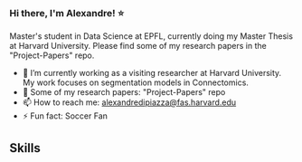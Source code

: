 ### Hi there, I'm Alexandre! :star: 
Master's student in Data Science at EPFL, currently doing my Master Thesis at Harvard University. Please find some of my research papers in the "Project-Papers" repo.


- 🔭 I’m currently working as a visiting researcher at Harvard University. My work focuses on segmentation models in Connectomics.
- :page_facing_up: Some of my research papers: "Project-Papers" repo
- 📫 How to reach me: alexandredipiazza@fas.harvard.edu 
- ⚡ Fun fact: Soccer Fan

## Skills

